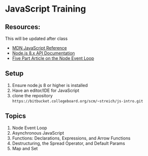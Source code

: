 # JavaScript Training


## Resources:

This will be updated after class
- [MDN JavaScript Reference](https://developer.mozilla.org/en-US/docs/Web/JavaScript/Reference/)
- [Node.js 8.x API Documentation](https://nodejs.org/dist/latest-v8.x/docs/api/)
- [Five Part Article on the Node Event Loop](https://jsblog.insiderattack.net/event-loop-and-the-big-picture-nodejs-event-loop-part-1-1cb67a182810)


## Setup
1. Ensure node.js 8 or higher is installed
2. Have an editor/IDE for JavaScript
4. clone the repository `https://bitbucket.collegeboard.org/scm/~streich/js-intro.git`


## Topics
1. Node Event Loop
2. Asynchronous JavaScript
3. Functions: Declarations, Expressions, and Arrow Functions
4. Destructuring, the Spread Operator, and Default Params
5. Map and Set

